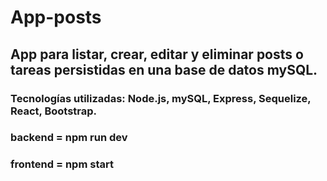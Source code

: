 # App-posts

## App para listar, crear, editar y eliminar posts o tareas persistidas en una base de datos mySQL.
### Tecnologías utilizadas: Node.js, mySQL, Express, Sequelize, React, Bootstrap.

### backend = npm run dev
### frontend = npm start